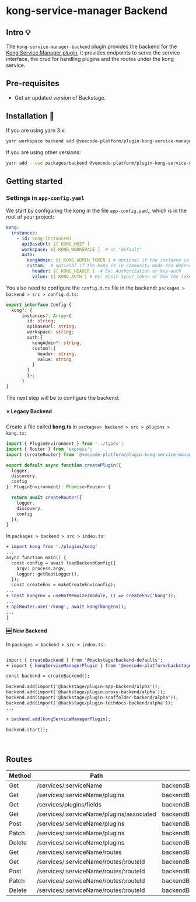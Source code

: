 # kong-service-manager Backend

## Intro 💡

The `Kong-service-manager-backend` plugin provides the backend for the [Kong Service Manager plugin](https://github.com/veecode-platform/platform-backstage-plugins/tree/master/plugins/kong-service-manager),
it provides endpoints to serve the service interface, the crud for handling plugins and the routes under the kong service.

## Pre-requisites

- Get an updated version of Backstage.
  

## Installation 🔧


If you are using yarn 3.x:

```bash
yarn workspace backend add @veecode-platform/plugin-kong-service-manager-backend
```

If you are using other versions:

```bash
yarn add --cwd packages/backend @veecode-platform/plugin-kong-service-manager-backend
```


## Getting started

### Settings in `app-config.yaml`

We start by configuring the kong in the file `app-config.yaml`, which is in the root of your project:

```yaml
kong:
  instances:
    - id: kong-instance01
      apiBaseUrl: ${ KONG_HOST ]
      workspace: ${ KONG_WORKSPACE }  # or "default"
      auth:
        kongAdmin: ${ KONG_ADMIN_TOKEN } # optional if the instance is enterprise
        custom:  # optional if the kong is in community mode and depending on the authentication used
          header: ${ KONG_HEADER }  # Ex: Authorization or key-auth
          value: ${ KONG_AUTH } # Ex: Basic $your_token or how the token is added depending on the approach
   ```

You also need to configure the `config.d.ts` file in the backend:
`packages > backend > src > config.d.ts`:

```ts
export interface Config {
  kong?: {
      instances?: Array<{
        id: string;
        apiBaseUrl: string;
        workspace: string;
        auth:{
          kongAdmin?: string,
          custom?:{
            header: string,
            value: string
          }
        }
        }>;
      }
}
```


The next step will be to configure the backend:

#### ⭐ Legacy Backend

Create a file called **kong.ts** in `packages> backend > src > plugins > kong.ts`:

```ts
import { PluginEnvironment } from '../types';
import { Router } from 'express';
import {createRouter} from '@veecode-platform/plugin-kong-service-manager-backend';

export default async function createPlugin({
  logger,
  discovery,
  config
}: PluginEnvironment): Promise<Router> {

  return await createRouter({
    logger,
    discovery,
    config
  });
}
```
In `packages > backend > src > index.ts`:

```diff
+ import kong from './plugins/kong'
...
async function main() {
  const config = await loadBackendConfig({
    argv: process.argv,
    logger: getRootLogger(),
  });
  const createEnv = makeCreateEnv(config);
...
+ const kongEnv = useHotMemoize(module, () => createEnv('kong'));
...
+ apiRouter.use('/kong', await kong(kongEnv));
...
}
```

#### 🆕 New Backend

In `packages > backend > src > index.ts`:

```diff

import { createBackend } from '@backstage/backend-defaults';
+ import { kongServiceManagerPlugin } from '@veecode-platform/backstage-plugin-infracost-backend';

const backend = createBackend();

backend.add(import('@backstage/plugin-app-backend/alpha'));
backend.add(import('@backstage/plugin-proxy-backend/alpha'));
backend.add(import('@backstage/plugin-scaffolder-backend/alpha'));
backend.add(import('@backstage/plugin-techdocs-backend/alpha'));
...

+ backend.add(kongServiceManagerPlugin);

backend.start();
```

<br>


## Routes

| Method | Path                                        | Endpoint                                               |
|--------|---------------------------------------------|--------------------------------------------------------|
| Get    | /services/:serviceName                      | backendBaseUrl/api/kong/                               |
| Get    | /services/:serviceName/plugins              | backendBaseUrl/api/kong/services/:serviceName/plugins  |
| Get    | /services/plugins/fields                    | backendBaseUrl/api/kong/services/plugins/fields        |
| Get    | /services/:serviceName/plugins/associated   | backendBaseUrl/api/kong/services/:serviceName/plugins/associated |
| Post   | /services/:serviceName/plugins              | backendBaseUrl/api/kong/services/:serviceName/plugins  |
| Patch  | /services/:serviceName/plugins              | backendBaseUrl/api/kong/services/:serviceName/plugins  |
| Delete | /services/:serviceName/plugins              | backendBaseUrl/api/kong/services/:serviceName/plugins  |
| Get    | /services/:serviceName/routes               | backendBaseUrl/api/kong/services/:serviceName/routes   |
| Get    | /services/:serviceName/routes/:routeId      | backendBaseUrl/api/kong/services/:serviceName/routes/:routeId |
| Post   | /services/:serviceName/routes/:routeId      | backendBaseUrl/api/kong/services/:serviceName/routes/:routeId |
| Patch  | /services/:serviceName/routes/:routeId      | backendBaseUrl/api/kong/services/:serviceName/routes/:routeId |
| Delete | /services/:serviceName/routes/:routeId      | backendBaseUrl/api/kong/services/:serviceName/routes/:routeId |


